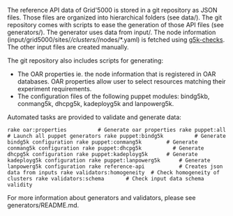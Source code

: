 The reference API data of Grid'5000 is stored in a git repository as JSON files. Those files are organized into hierarchical folders (see data/). The git repository comes with scripts to ease the generation of those API files (see generators/). The generator uses data from input/. The node information (input/grid5000/sites/*/clusters/*/nodes/*.yaml) is fetched using [g5k-checks](https://github.com/grid5000/g5k-checks). The other input files are created manually.

The git repository also includes scripts for generating:
* The OAR properties ie. the node information that is registered in OAR databases. OAR properties allow user to select resources matching their experiment requirements.
* The configuration files of the following puppet modules: bindg5kb, conmang5k, dhcpg5k, kadeployg5k and lanpowerg5k.

Automated tasks are provided to validate and generate data:

``
rake oar:properties          # Generate oar properties
rake puppet:all              # Launch all puppet generators
rake puppet:bindg5k          # Generate bindg5k configuration
rake puppet:conmang5k        # Generate conmang5k configuration
rake puppet:dhcpg5k          # Generate dhcpg5k configuration
rake puppet:kadeployg5k      # Generate kadeployg5k configuration
rake puppet:lanpowerg5k      # Generate lanpowerg5k configuration
rake reference-api           # Creates json data from inputs
rake validators:homogeneity  # Check homogeneity of clusters
rake validators:schema       # Check input data schema validity
``

For more information about generators and validators, please see generators/README.md.
